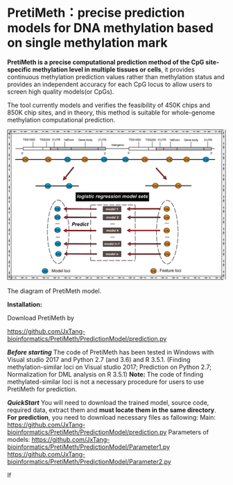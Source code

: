 # PretiMeth：precise prediction models for DNA methylation based on single methylation mark

**PretiMeth is a precise computational prediction method of the CpG site-specific methylation level in multiple tissues or cells**, it provides continuous methylation prediction values rather than methylation status and provides an independent accuracy for each CpG locus to allow users to screen high quality models(or CpGs).

The tool currently models and verifies the feasibility of 450K chips and 850K chip sites, and in theory, this method is suitable for whole-genome methylation computational prediction.

![image](https://github.com/JxTang-bioinformatics/PretiMeth/raw/master/images/web_picture0724_2.png)

The diagram of PretiMeth model.

**Installation:**

Download PretiMeth by

https://github.com/JxTang-bioinformatics/PretiMeth/PredictionModel/prediction.py


**_Before starting_**
The code of PretiMeth has been tested in Windows with Visual studio 2017 and Python 2.7 (and 3.6) and R 3.5.1.
(Finding methylation-similar loci on Visual studio 2017; Prediction on Python 2.7; Normalization for DML analysis on R 3.5.1)
**Note:** The code of finding methylated-similar loci is not a necessary procedure for users to use PretiMeth for prediction.


**_QuickStart_**
You will need to download the trained model, source code, required data, extract them and **must locate them in the same directory**.
**For prediction**, you need to download necessary files as fallowing:
Main: https://github.com/JxTang-bioinformatics/PretiMeth/PredictionModel/prediction.py
Parameters of models: https://github.com/JxTang-bioinformatics/PretiMeth/PredictionModel/Parameter1.py
                      https://github.com/JxTang-bioinformatics/PretiMeth/PredictionModel/Parameter2.py

If

